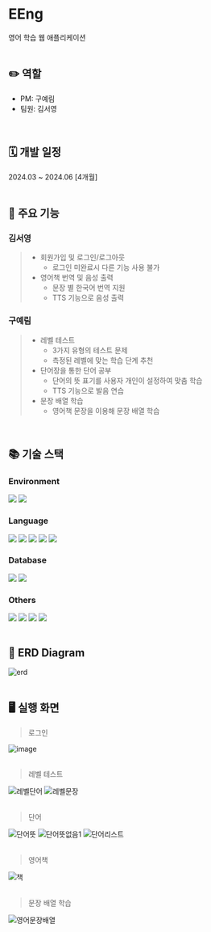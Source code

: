# EEng

영어 학습 웹 애플리케이션
<br>
<br>

## ✏️ 역할
- PM: 구예림
- 팀원: 김서영
<br>

## 🗓️ 개발 일정

2024.03 ~ 2024.06 [4개월]
<br>
<br>

## 📌 주요 기능

### 김서영
> - 회원가입 및 로그인/로그아웃
>     - 로그인 미완료시 다른 기능 사용 불가
> - 영어책 번역 및 음성 출력
>     - 문장 별 한국어 번역 지원
>     - TTS 기능으로 음성 출력

### 구예림
> - 레벨 테스트
>     - 3가지 유형의 테스트 문제
>     - 측정된 레벨에 맞는 학습 단계 추천
> - 단어장을 통한 단어 공부
>     - 단어의 뜻 표기를 사용자 개인이 설정하여 맞춤 학습
>     - TTS 기능으로 발음 연습
> - 문장 배열 학습
>     - 영어책 문장을 이용해 문장 배열 학습
<br>

## 📚 기술 스택


### Environment

<img src="https://img.shields.io/badge/SpringBoot-6DB33F?style=for-the-badge&logo=SpringBoot&logoColor=white"> <img src="https://img.shields.io/badge/intellij idea-007396?style=for-the-badge&logo=intellijidea&logoColor=white"> 

### Language

<img src="https://img.shields.io/badge/java-007396?style=for-the-badge&logo=java&logoColor=white"> <img src="https://img.shields.io/badge/jsp-352A71?style=for-the-badge&logo=jsp&logoColor=white"> <img src="https://img.shields.io/badge/javascript-F7DF1E?style=for-the-badge&logo=javascript&logoColor=white"> <img src="https://img.shields.io/badge/html5-E34F26?style=for-the-badge&logo=html5&logoColor=white"> <img src="https://img.shields.io/badge/CSS3-1572B6?style=for-the-badge&logo=CSS3&logoColor=white">

### Database
<img src="https://img.shields.io/badge/oracle-F80000?style=for-the-badge&logo=oracle&logoColor=white"> <img src="https://img.shields.io/badge/JPA-004088?style=for-the-badge&logo=JPA&logoColor=white">

### Others
<img src="https://img.shields.io/badge/AmazonWebServices-FF9E0F?style=for-the-badge&logo=AmazonWebServices&logoColor=white"> <img src="https://img.shields.io/badge/Notion-000000?style=for-the-badge&logo=Notion&logoColor=white"> <img src="https://img.shields.io/badge/git-F05032?style=for-the-badge&logo=git&logoColor=white"> <img src="https://img.shields.io/badge/github-181717?style=for-the-badge&logo=github&logoColor=white">
<br>
<br>


## 📎 ERD Diagram

![erd](https://github.com/user-attachments/assets/8867a932-0db4-4446-bb7f-6580e6d16e3e)
<br>
<br>


## 🖥️ 실행 화면

>로그인

![image](https://github.com/user-attachments/assets/7d327d0f-22b1-4665-9906-108eb8533f2f)
<br>
<br>

>레벨 테스트

![레벨단어](https://github.com/user-attachments/assets/18c83893-255b-4587-80c6-f595beab8594)
![레벨문장](https://github.com/user-attachments/assets/f84450af-f86f-4b1c-a178-773070951f56)
<br>
<br>

>단어

![단어뜻](https://github.com/user-attachments/assets/823f6ec6-4e36-4c61-a8cc-d971921cddc9)
![단어뜻없음1](https://github.com/user-attachments/assets/c60baa32-1589-4ee1-942c-d3af9d72569a)
![단어리스트](https://github.com/user-attachments/assets/f708442d-674e-4d20-bc70-65383a374674)
<br>
<br>

>영어책

![책](https://github.com/user-attachments/assets/229b1cf4-fafb-46bd-a6c2-5d5290a4491d)
<br>
<br>

>문장 배열 학습

![영어문장배열](https://github.com/user-attachments/assets/9b475642-fda9-4416-9359-947b97aa0dd1)

